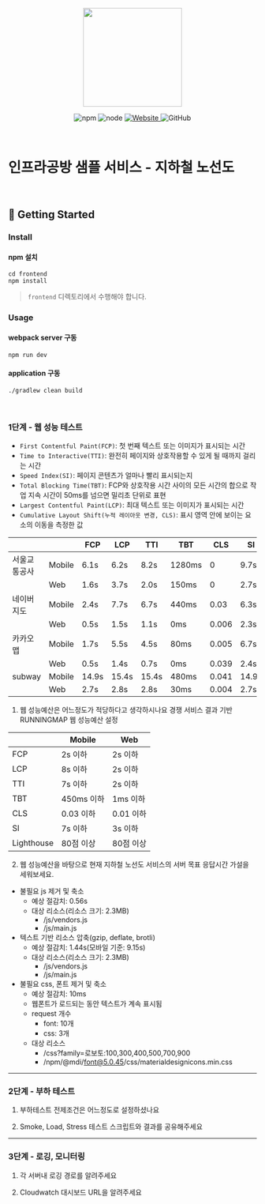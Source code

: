 <p align="center">
    <img width="200px;" src="https://raw.githubusercontent.com/woowacourse/atdd-subway-admin-frontend/master/images/main_logo.png"/>
</p>
<p align="center">
  <img alt="npm" src="https://img.shields.io/badge/npm-%3E%3D%205.5.0-blue">
  <img alt="node" src="https://img.shields.io/badge/node-%3E%3D%209.3.0-blue">
  <a href="https://edu.nextstep.camp/c/R89PYi5H" alt="nextstep atdd">
    <img alt="Website" src="https://img.shields.io/website?url=https%3A%2F%2Fedu.nextstep.camp%2Fc%2FR89PYi5H">
  </a>
  <img alt="GitHub" src="https://img.shields.io/github/license/next-step/atdd-subway-service">
</p>

<br>

# 인프라공방 샘플 서비스 - 지하철 노선도

<br>

## 🚀 Getting Started

### Install
#### npm 설치
```
cd frontend
npm install
```
> `frontend` 디렉토리에서 수행해야 합니다.

### Usage
#### webpack server 구동
```
npm run dev
```
#### application 구동
```
./gradlew clean build
```
<br>


### 1단계 - 웹 성능 테스트
- `First Contentful Paint(FCP)`: 첫 번째 텍스트 또는 이미지가 표시되는 시간
- `Time to Interactive(TTI)`: 완전히 페이지와 상호작용할 수 있게 될 때까지 걸리는 시간
- `Speed Index(SI)`: 페이지 콘텐츠가 얼마나 빨리 표시되는지
- `Total Blocking Time(TBT)`: FCP와 상호작용 시간 사이의 모든 시간의 합으로 작업 지속 시간이 50ms를 넘으면 밀리초 단위로 표현
- `Largest Contentful Paint(LCP)`: 최대 텍스트 또는 이미지가 표시되는 시간
- `Cumulative Layout Shift(누적 레이아웃 변경, CLS)`: 표시 영역 안에 보이는 요소의 이동을 측정한 값

|  |  | FCP | LCP | TTI | TBT | CLS | SI |
| --- | --- | --- | --- | --- | --- | --- | --- |
| 서울교통공사 | Mobile | 6.1s | 6.2s | 8.2s | 1280ms | 0 | 9.7s |
|  | Web | 1.6s | 3.7s | 2.0s | 150ms | 0 | 2.7s |
| 네이버지도 | Mobile | 2.4s | 7.7s | 6.7s | 440ms | 0.03 | 6.3s |
|  | Web | 0.5s | 1.5s | 1.1s | 0ms | 0.006 | 2.3s |
| 카카오맵 | Mobile | 1.7s | 5.5s | 4.5s | 80ms | 0.005 | 6.7s |
|  | Web | 0.5s | 1.4s | 0.7s | 0ms | 0.039 | 2.4s |
| subway | Mobile | 14.9s | 15.4s | 15.4s | 480ms | 0.041 | 14.9s |
|  | Web | 2.7s | 2.8s | 2.8s | 30ms | 0.004 | 2.7s |

1. 웹 성능예산은 어느정도가 적당하다고 생각하시나요
경쟁 서비스 결과 기반 RUNNINGMAP 웹 성능예산 설정

|  | Mobile | Web |
| --- | --- | --- |
| FCP | 2s 이하 | 2s 이하 |
| LCP | 8s 이하 | 2s 이하 |
| TTI | 7s 이하 | 2s 이하 |
| TBT | 450ms 이하 | 1ms 이하 |
| CLS | 0.03 이하 | 0.01 이하 |
| SI | 7s 이하 | 3s 이하 |
| Lighthouse | 80점 이상 | 80점 이상 |

2. 웹 성능예산을 바탕으로 현재 지하철 노선도 서비스의 서버 목표 응답시간 가설을 세워보세요.
- 불필요 js 제거 및 축소
    - 예상 절감치: 0.56s
    - 대상 리소스(리소스 크기: 2.3MB)
        - /js/vendors.js
        - /js/main.js
- 텍스트 기반 리소스 압축(gzip, deflate, brotli)
    - 예상 절감치: 1.44s(모바일 기준: 9.15s)
    - 대상 리소스(리소스 크기: 2.3MB)
        - /js/vendors.js
        - /js/main.js
- 불필요 css, 폰트 제거 및 축소
    - 예상 절감치: 10ms
    - 웹폰트가 로드되는 동안 텍스트가 계속 표시됨
    - request 개수
        - font: 10개
        - css: 3개
    - 대상 리소스
        - /css?family=로보토:100,300,400,500,700,900
        - /npm/@mdi/font@5.0.45/css/materialdesignicons.min.css

---

### 2단계 - 부하 테스트 
1. 부하테스트 전제조건은 어느정도로 설정하셨나요

2. Smoke, Load, Stress 테스트 스크립트와 결과를 공유해주세요

---

### 3단계 - 로깅, 모니터링
1. 각 서버내 로깅 경로를 알려주세요

2. Cloudwatch 대시보드 URL을 알려주세요
